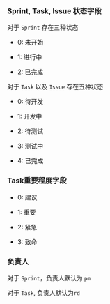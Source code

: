 ### Sprint, Task, Issue 状态字段

对于 `Sprint` 存在三种状态

+ 0: 未开始

+ 1: 进行中

+ 2: 已完成

对于 `Task` 以及 `Issue` 存在五种状态

+ 0: 待开发

+ 1: 开发中

+ 2: 待测试

+ 3: 测试中

+ 4: 已完成

### Task重要程度字段

+ 0: 建议

+ 1: 重要

+ 2: 紧急

+ 3: 致命

### 负责人

对于 `Sprint`，负责人默认为 `pm`

对于 `Task`, 负责人默认为`rd`
